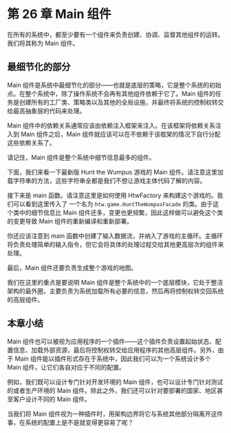 # 第 26 章 Main 组件

在所有的系统中，都至少要有一个组件来负责创建、协调、监督其他组件的运转。我们将其称为 Main 组件。

## 最细节化的部分

Main 组件是系统中最细节化的部分——也就是底层的策略，它是整个系统的初始点。在整个系统中，除了操作系统不会再有其他组件依赖于它了。Main 组件的任务是创建所有的工厂类、策略类以及其他的全局设施，并最终将系统的控制权转交给最高抽象层的代码来处理。

Main 组件中的依赖关系通常应该由依赖注入框架来注入。在该框架将依赖关系注入到 Main 组件之后，Main 组件就应该可以在不依赖于该框架的情况下自行分配这些依赖关系了。

请记住，Main 组件是整个系统中细节信息最多的组件。

下面，我们来看一下最新版 Hunt the Wumpus 游戏的 Main 组件。请注意这里加载字符串的方法，这些字符串全都是我们不想让游戏主体代码了解的内容。

接下来是 main 函数。请注意这里是如何使用 HtwFactory 来构建这个游戏的。我们可以看到这里传入了 一个名为 `htw.game.HuntTheWumpusFacade` 的类。由于这个类中的细节信息比 Main 组件还多，变更也更频繁，因此这样做可以避免这个类的变更导致 Main 组件的重新编译和重新部署。

你还应该注意到 main 函数中创建了输入数据流，并纳入了游戏的主循环。主循环将负责处理简单的输入指令，但它会将具体的处理过程交给其他更高层次的组件来处理。

最后，Main 组件还要负责生成整个游戏的地图。

我们在这里的重点是要说明 Main 组件是整个系统中的一个底层模块，它处于整洁架构的最外圈，主要负责为系统加载所有必要的信息，然后再将控制权转交回系统的高层组件。

## 本章小结

Main 组件也可以被视为应用程序的一个插件——这个插件负责设置起始状态、配置信息、加载外部资源，最后将控制权转交给应用程序的其他高层组件。另外，由于 Main 组件能以插件形式存在于系统中，因此我们可以为一个系统设计多个 Main 组件，让它们各自对应于不同的配置。

例如，我们既可以设计专门针对开发环境的 Main 组件，也可以设计专门针对测试的或者生产环境的 Main 组件。除此之外，我们还可以针对要部署的国家、地区甚至客户设计不同的 Main 组件。

当我们将 Main 组件视为一种插件时，用架构边界将它与系统其他部分隔离开这件事，在系统的配置上是不是就变得更容易了呢？
